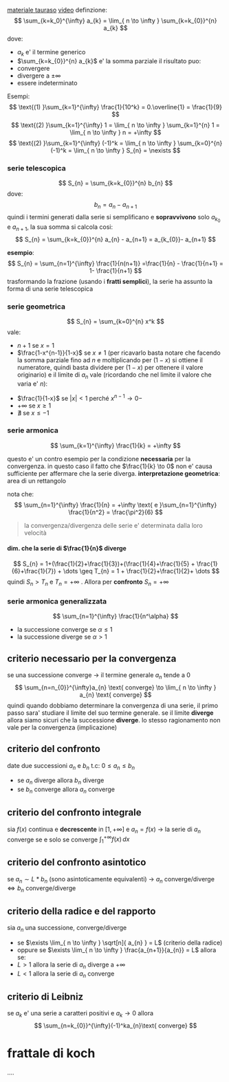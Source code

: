 
[materiale tauraso](https://www.mat.uniroma2.it/~tauraso/aa2324/an1-lezione27.pdf)
[video](https://www.youtube.com/watch?v=dF_hyMKu_tA)
definzione: 
$$
\sum_{k=k_0}^{\infty} a_{k} = \lim_{ n \to \infty } \sum_{k=k_{0}}^{n} a_{k} 
$$
dove: 
* $a_k$ e' il termine generico
* $\sum_{k=k_{0}}^{n} a_{k}$ e' la somma parziale
il risultato puo:
* convergere
* divergere a $\pm \infty$
* essere indeterminato 

Esempi:
$$
\text{(1)  }\sum_{k=1}^{\infty} \frac{1}{10^k} = 0.\overline{1} = \frac{1}{9}
$$
$$
\text{(2)  }\sum_{k=1}^{\infty} 1 = \lim_{ n \to \infty } \sum_{k=1}^{n} 1 = \lim_{ n \to \infty } n = +\infty 
$$
$$
\text{(2)  }\sum_{k=1}^{\infty} (-1)^k = \lim_{ n \to \infty } \sum_{k=0}^{n}(-1)^k = \lim_{ n \to \infty } S_{n} = \nexists
$$
### serie telescopica
$$
S_{n} = \sum_{k=k_{0}}^{n} b_{n}
$$
dove:
$$
b_{n} = a_{n} - a_{n+1}
$$
quindi i termini generati dalla serie si semplificano e **sopravvivono** solo $a_{k_{0}} \text{ e } a_{n+1}$,  la sua somma si calcola cosi:
$$
S_{n} = \sum_{k=k_{0}}^{n} a_{n} - a_{n+1} = a_{k_{0}}- a_{n+1}
$$

**esempio**: 
$$
S_{n} = \sum_{n=1}^{\infty} \frac{1}{n(n+1)} =\frac{1}{n} - \frac{1}{n+1} = 1- \frac{1}{n+1}
$$
trasformando la frazione (usando i **fratti semplici**), la serie ha assunto la forma di una serie telescopica

### serie geometrica
$$
S_{n} = \sum_{k=0}^{n} x^k
$$
vale:
- $n+1$ se $x=1$
- $\frac{1-x^{n-1}}{1-x}$ se $x \neq 1$ (per ricavarlo basta notare che facendo la somma parziale fino ad $n$ e moltiplicando per $(1-x)$ si ottiene il numeratore, quindi basta dividere per $(1-x)$ per ottenere il valore originario) 
e il limite di $a_{n}$ vale (ricordando che nel limite il valore che varia e' $n$):
* $\frac{1}{1-x}$ se $|x| < 1$ perché $x^{n-1} \to 0-$
* $+\infty$ se $x\geq1$
* $\nexists$ se $x \leq -1$
### serie armonica
$$
\sum_{k=1}^{\infty} \frac{1}{k} = +\infty
$$

questo e' un contro esempio per la condizione **necessaria** per la convergenza. in questo caso il fatto che $\frac{1}{k} \to 0$ non e' causa sufficiente per affermare che la serie diverga.
**interpretazione geometrica**: area di un rettangolo

nota che:
$$
\sum_{n=1}^{\infty} \frac{1}{n} = +\infty \text{ e }\sum_{n=1}^{\infty} \frac{1}{n^2} = \frac{\pi^2}{6}
$$

> la convergenza/divergenza delle serie e' determinata dalla loro velocità
#### dim. che la serie di $\frac{1}{n}$ diverge
$$
S_{n} = 1+(\frac{1}{2}+\frac{1}{3})+(\frac{1}{4}+\frac{1}{5} + \frac{1}{6}+\frac{1}{7}) + \dots \geq T_{n} = 1 + \frac{1}{2}+\frac{1}{2}+ \dots
$$
quindi $S_{n} > T_{n}$ e $T_{n} = +\infty$ . Allora per **confronto** $S_{n}  = +\infty$

### serie armonica generalizzata
$$
\sum_{n=1}^{\infty} \frac{1}{n^\alpha}
$$
* la successione converge se $\alpha \leq 1$
* la successione diverge se $\alpha > 1$

## criterio necessario per la convergenza
se una successione converge -> il termine generale $a_{n}$ tende a 0
$$
\sum_{n=n_{0}}^{\infty}a_{n} \text{ converge} \to \lim_{ n \to \infty } a_{n} \text{ converge}
$$
quindi quando dobbiamo determinare la convergenza di una serie, il primo passo sara' studiare il limite del suo termine generale. se il limite **diverge** allora siamo sicuri che la successione **diverge**. lo stesso ragionamento non vale per la convergenza (implicazione)

## criterio del confronto
date due successioni $a_{n} \text{ e } b_{n}$ t.c: $0 \leq a_{n} \leq b_{n}$
* se $a_{n}$ diverge allora $b_{n}$ diverge
* se $b_{n}$ converge allora $a_{n}$ converge

## criterio del confronto integrale
sia $f(x)$ continua  e **decrescente** in $[1,+\infty]$ e $a_{n} = f(x)$ ->
la serie di $a_{n}$ converge se e solo se converge $\int_{1}^{+\infty} f(x)\, dx$

## criterio del confronto asintotico
se $a_{n} \sim L * b_{n}$ (sono asintoticamente equivalenti) ->
$a_{n}$ converge/diverge $\Leftrightarrow b_{n}$ converge/diverge 

## criterio della radice e del rapporto
sia $a_{n}$ una successione, converge/diverge 
* se $\exists \lim_{ n \to \infty } \sqrt[n]{ a_{n} } = L$ (criterio della radice) 
* oppure se $\exists \lim_{ n \to \infty } \frac{a_{n+1}}{a_{n}} = L$
allora se:
* $L>1$ allora la serie di $a_{n}$ diverge a $+\infty$
* $L < 1$ allora la serie di $a_{n}$ converge

## criterio di Leibniz
se $a_{k}$ e' una serie a caratteri positivi e $a_{k} \to 0$ allora
$$
\sum_{n=k_{0}}^{\infty}(-1)^ka_{n}\text{ converge}
$$

# frattale di koch
....